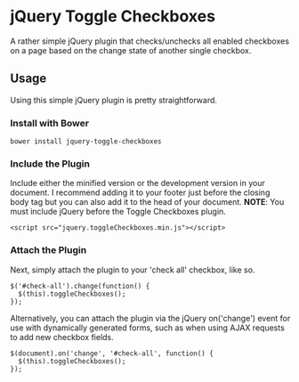 # jQuery Toggle Checkboxes

A rather simple jQuery plugin that checks/unchecks all enabled checkboxes on a page based on the change state of another single checkbox.

## Usage

Using this simple jQuery plugin is pretty straightforward.

### Install with Bower

    bower install jquery-toggle-checkboxes

### Include the Plugin

Include either the minified version or the development version in your document. I recommend adding it to your footer just before the closing body tag but you can also add it to the head of your document. <strong>NOTE</strong>: You must include jQuery before the Toggle Checkboxes plugin.

    <script src="jquery.toggleCheckboxes.min.js"></script>

### Attach the Plugin

Next, simply attach the plugin to your 'check all' checkbox, like so.
      
    $('#check-all').change(function() {
      $(this).toggleCheckboxes();
    });

Alternatively, you can attach the plugin via the jQuery on('change') event for use with dynamically generated forms, such as when using AJAX requests to add new checkbox fields.

    $(document).on('change', '#check-all', function() {
      $(this).toggleCheckboxes();
    });